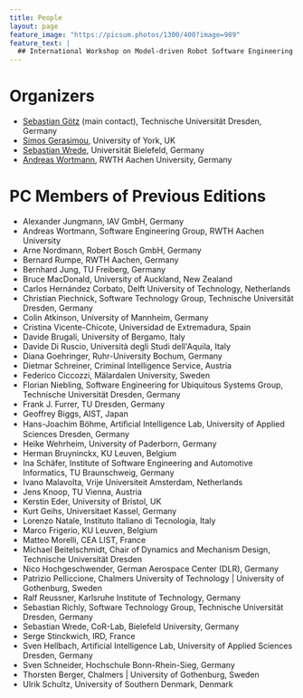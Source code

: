 ```yaml
---
title: People
layout: page
feature_image: "https://picsum.photos/1300/400?image=989"
feature_text: |
  ## International Workshop on Model-driven Robot Software Engineering
---
```


# Organizers

- [Sebastian Götz](http://st.inf.tu-dresden.de/sgoetz/) (main contact), Technische Universität Dresden, Germany
- [Simos Gerasimou](http://www-users.cs.york.ac.uk/simos/), University of York, UK
- [Sebastian Wrede](https://www.cor-lab.de/swrede), Universität Bielefeld, Germany
- [Andreas Wortmann](https://www.se-rwth.de/staff/wortmann/), RWTH Aachen University, Germany

# PC Members of Previous Editions

- Alexander Jungmann, IAV GmbH, Germany
- Andreas Wortmann, Software Engineering Group, RWTH Aachen University 
- Arne Nordmann, Robert Bosch GmbH, Germany
- Bernard Rumpe, RWTH Aachen, Germany
- Bernhard Jung, TU Freiberg, Germany
- Bruce MacDonald, University of Auckland, New Zealand
- Carlos Hernández Corbato, Delft University of Technology, Netherlands
- Christian Piechnick, Software Technology Group, Technische Universität Dresden, Germany
- Colin Atkinson, University of Mannheim, Germany
- Cristina Vicente-Chicote, Universidad de Extremadura, Spain
- Davide Brugali, University of Bergamo, Italy
- Davide Di Ruscio, Università degli Studi dell'Aquila, Italy
- Diana Goehringer, Ruhr-University Bochum, Germany
- Dietmar Schreiner, Criminal Intelligence Service, Austria 
- Federico Ciccozzi, Mälardalen University, Sweden 
- Florian Niebling, Software Engineering for Ubiquitous Systems Group, Technische Universität Dresden, Germany 
- Frank J. Furrer, TU Dresden, Germany
- Geoffrey Biggs, AIST, Japan
- Hans-Joachim Böhme, Artiﬁcial Intelligence Lab, University of Applied Sciences Dresden, Germany 
- Heike Wehrheim, University of Paderborn, Germany
- Herman Bruyninckx, KU Leuven, Belgium
- Ina Schäfer, Institute of Software Engineering and Automotive Informatics, TU Braunschweig, Germany 
- Ivano Malavolta, Vrije Universiteit Amsterdam, Netherlands
- Jens Knoop, TU Vienna, Austria
- Kerstin Eder, University of Bristol, UK
- Kurt Geihs, Universitaet Kassel, Germany
- Lorenzo Natale, Instituto Italiano di Tecnologia, Italy
- Marco Frigerio, KU Leuven, Belgium
- Matteo Morelli, CEA LIST, France
- Michael Beitelschmidt, Chair of Dynamics and Mechanism Design, Technische Universität Dresden 
- Nico Hochgeschwender, German Aerospace Center (DLR), Germany
- Patrizio Pelliccione, Chalmers University of Technology | University of Gothenburg, Sweden
- Ralf Reussner, Karlsruhe Institute of Technology, Germany
- Sebastian Richly, Software Technology Group, Technische Universität Dresden, Germany 
- Sebastian Wrede, CoR-Lab, Bielefeld University, Germany 
- Serge Stinckwich, IRD, France
- Sven Hellbach, Artificial Intelligence Lab, University of Applied Sciences Dresden, Germany 
- Sven Schneider, Hochschule Bonn-Rhein-Sieg, Germany
- Thorsten Berger, Chalmers | University of Gothenburg, Sweden
- Ulrik Schultz, University of Southern Denmark, Denmark

